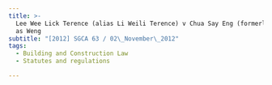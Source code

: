 ```yaml
---
title: >-
  Lee Wee Lick Terence (alias Li Weili Terence) v Chua Say Eng (formerly trading
  as Weng
subtitle: "[2012] SGCA 63 / 02\_November\_2012"
tags:
  - Building and Construction Law
  - Statutes and regulations

---
```


